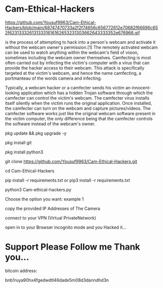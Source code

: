 # Cam-Ethical-Hackers

https://github.com/Yousuf9963/Cam-Ethical-Hackers/blob/main/68747470733a2f2f74656c656772612e70682f66696c652f6231333261313331616162653231303662643333352e676966.gif

is the process of attempting to hack into a person's webcam and activate it without the webcam owner's permission.[1] The remotely activated webcam can be used to watch anything within the webcam's field of vision, sometimes including the webcam owner themselves. Camfecting is most often carried out by infecting the victim's computer with a virus that can provide the hacker access to their webcam. This attack is specifically targeted at the victim's webcam, and hence the name camfecting, a portmanteau of the words camera and infecting.

Typically, a webcam hacker or a camfecter sends his victim an innocent-looking application which has a hidden Trojan software through which the camfecter can control the victim's webcam. The camfecter virus installs itself silently when the victim runs the original application. Once installed, the camfecter can turn on the webcam and capture pictures/videos. The camfecter software works just like the original webcam software present in the victim computer, the only difference being that the camfecter controls the software instead of the webcam's owner.

pkg update && pkg upgrade -y

pkg install git

pkg install python3

git clone https://github.com/Yousuf9963/Cam-Ethical-Hackers.git

cd Cam-Ethical-Hackers

pip install -r requirements.txt or pip3 install -r requirements.txt

python3 Cam-ethical-hackers.py

Choose the option you want: example 1

copy the provided IP Addresses of The Camera

connect to your VPN (Virtual PrivateNetwork)

open in to your Browser incognito mode and you Hacked it...

# Support Please Follow me Thank you...

bitcoin address:

bnb1ruya90hx4fgedwdtl46dade5m08d3danndhd3n






